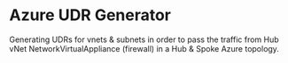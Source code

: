 # Azure UDR Generator

Generating UDRs for vnets & subnets in order to pass the traffic from Hub vNet NetworkVirtualAppliance (firewall) in a Hub & Spoke Azure topology.
